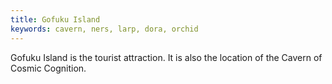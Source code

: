 ```yaml
---
title: Gofuku Island
keywords: cavern, ners, larp, dora, orchid
---
```


Gofuku Island is the tourist attraction. It is also the location of the Cavern of Cosmic Cognition.

